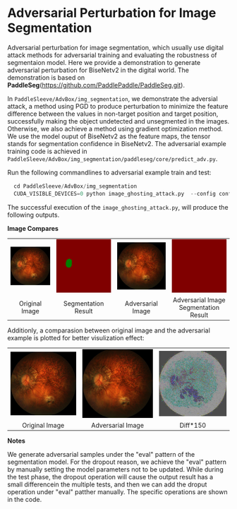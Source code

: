 # Adversarial Perturbation for Image Segmentation
Adversarial perturbation for image segmentation, which usually use digital attack methods for adversarial training and evaluating the robustness 
of segmentaion model. Here we provide a demonstration to generate adversarial 
perturbation for BiseNetv2 in the digital world. The demonstration is based on 
**PaddleSeg**(https://github.com/PaddlePaddle/PaddleSeg.git). 


In `PaddleSleeve/AdvBox/img_segmentation`, we demonstrate the adversial 
attack, a method using PGD to produce perturbation to minimize the feature difference between
the values in non-target position and target position, successfully making the object undetected 
and unsegmented in the images.  Otherwise, we also achieve a method using gradient optimization method. 
We use the model ouput of BiseNetv2 as the feature maps, the tensor 
stands for segmentation confidence in BiseNetv2. The adversarial example training code is achieved in
`PaddleSleeve/AdvBox/img_segmentation/paddleseg/core/predict_adv.py`.

Run the following commandlines to adversarial example train and test:
```python
  cd PaddleSleeve/AdvBox/img_segmentation
  CUDA_VISIBLE_DEVICES=0 python image_ghosting_attack.py  --config configs/quick_start/bisenet_optic_disc_512x512_1k.yml  --model_path ./model/model_add_oppo2.pdparams  --image_path ./dataloader  --save_dir output
```

The successful execution of the `image_ghosting_attack.py`, will produce the following outputs.

**Image Compares**

<table align="center">
<tr>
    <td align="center"><img src="./dataloader/P0024.jpeg" width=300></td>
    <td align="center"><img src="./output/pseudo_color_prediction/out_P0024.png" width=300></td>
    <td align="center"><img src="./output/adv_P0024.jpeg" width=300></td>
    <td align="center"><img src="./output/pseudo_color_prediction/outadv_P0024.png" width=300></td>
</tr>

<tr>
    <td align="center">Original Image</td>
    <td align="center">Segmentation Result</td>
    <td align="center">Adversarial Image</td>
    <td align="center">Adversarial Image Segmentation Result</td>
</tr>
</table>

Additionly, a comparasion between original image and the adversarial example is plotted for better visulization effect:
 
<table align="center">
<tr>
    <td align="center"><img src="./dataloader/P0024.jpeg" width=250></td>
    <td align="center"><img src="./output/adv_P0024.jpeg" width=250></td>
    <td align="center"><img src="./output/diff.jpeg" width=250></td>
</tr>

<tr>
    <td align="center">Original Image</td>
    <td align="center">Adversarial Image</td>
    <td align="center">Diff*150</td>
</tr>
</table>


**Notes**

   We generate adversarial samples under the "eval" pattern of the segmentation model. For the dropout reason, we achieve the "eval" pattern by manually setting the model parameters not to be updated. While during the test phase, the dropout operation will cause the output result has a small differencein the multiple tests, and then we can add the droput operation under "eval" patther manually. The specific operations are shown in the code.
